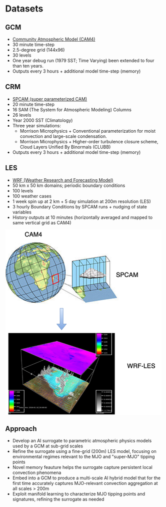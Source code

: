 # Datasets
## GCM
- [Community Atmospheric Model (CAM4)](https://www.cesm.ucar.edu/models/ccsm4.0/cam/)
- 30 minute time-step
- 2.5-degree grid (144x96)
- 30 levels
- One year debug run (1979 SST; Time Varying) been extended to four than ten years.
- Outputs every 3 hours + additional model time-step (memory)

## CRM
- [SPCAM (super parameterized CAM)](https://ncar.github.io/CAM/doc/build/html/users_guide/atmospheric-configurations.html#super-parameterized-cam-spcam)
- 20 minute time-step
- 16 SAM (The System for Atmospheric Modeling) Columns
- 26 levels
- Year 2000 SST (Climatology)
- Three year simulations:
  -  Morrison Microphysics + Conventional parameterization for moist convection and large-scale condensation.
  - Morrison Microphysics + Higher-order turbulence closure scheme, Cloud Layers Unified By Binormals (CLUBB)
- Outputs every 3 hours + additional model time-step (memory)

## LES
- [WRF (Weather Research and Forecasting Model)](https://www2.mmm.ucar.edu/wrf/users/model_overview.html)
- 50 km x 50 km domains; periodic boundary conditions
- 100 levels
- 100 weather cases
- 1 week spin up at 2 km + 5 day simulation at 200m resolution (LES)
- 3 hourly Boundary Conditions by SPCAM runs + nudging of state variables
- History outputs at 10 minutes (horizontally averaged and mapped to same vertical grid as CAM4)

[![](GCM_LES.png)](GCM_LES.png)

## Approach
- Develop an AI surrogate to parametric atmospheric physics models used by a GCM at sub-grid scales
- Refine the surrogate using a fine-grid (200m) LES model, focusing on environmental regimes relevant to the MJO and "super-MJO" tipping points
- Novel memory feauture helps the surrogate capture persistent local convection phenomena
- Embed into a GCM to produce a multi-scale AI hybrid model that for the first time accurately captures MJO-relevant convection aggregation at all scales > 200m
- Exploit manifold learning to characterize MJO tipping points and signatures, refining the surrogate as needed
